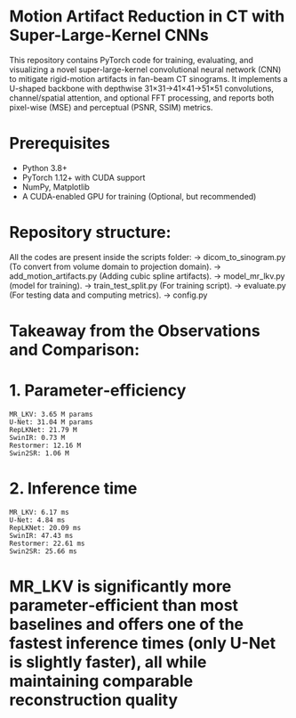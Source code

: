 # Motion Artifact Reduction in CT with Super-Large-Kernel CNNs

This repository contains PyTorch code for training, evaluating, and visualizing a novel super-large-kernel convolutional neural network (CNN) to mitigate rigid-motion artifacts in fan-beam CT sinograms. It implements a U-shaped backbone with depthwise 31×31→41×41→51×51 convolutions, channel/spatial attention, and optional FFT processing, and reports both pixel-wise (MSE) and perceptual (PSNR, SSIM) metrics.


# Prerequisites

- Python 3.8+  
- PyTorch 1.12+ with CUDA support  
- NumPy, Matplotlib  
- A CUDA-enabled GPU for training  (Optional, but recommended)

# Repository structure:
All the codes are present inside the scripts folder:
-> dicom_to_sinogram.py (To convert from volume domain to projection domain).
-> add_motion_artifacts.py (Adding cubic spline artifacts).
-> model_mr_lkv.py (model for training).
-> train_test_split.py (For training script).
-> evaluate.py (For testing data and computing metrics).
-> config.py

# Takeaway from the Observations and Comparison:
# 1. Parameter‐efficiency

    MR_LKV: 3.65 M params
    U-Net: 31.04 M params
    RepLKNet: 21.79 M
    SwinIR: 0.73 M
    Restormer: 12.16 M
    Swin2SR: 1.06 M


# 2. Inference time

    MR_LKV: 6.17 ms
    U-Net: 4.84 ms
    RepLKNet: 20.09 ms
    SwinIR: 47.43 ms
    Restormer: 22.61 ms
    Swin2SR: 25.66 ms

# MR_LKV is significantly more parameter‐efficient than most baselines and offers one of the fastest inference times (only U-Net is slightly faster), all while maintaining comparable reconstruction quality
